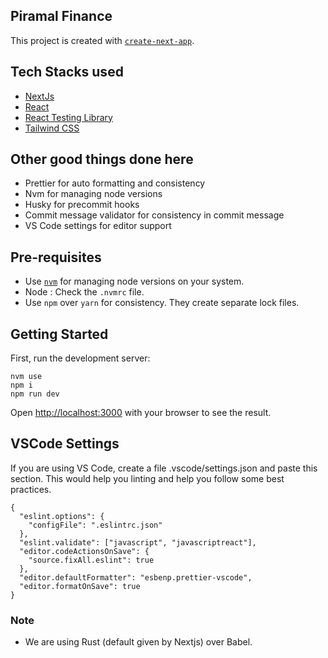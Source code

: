## Piramal Finance

This project is created with [`create-next-app`](https://github.com/vercel/next.js/tree/canary/packages/create-next-app).

## Tech Stacks used

- [NextJs](https://nextjs.org/)
- [React](https://reactjs.org/)
- [React Testing Library](https://testing-library.com/docs/react-testing-library/intro/)
- [Tailwind CSS](https://tailwindcss.com/docs/guides/nextjs)

## Other good things done here

- Prettier for auto formatting and consistency
- Nvm for managing node versions
- Husky for precommit hooks
- Commit message validator for consistency in commit message
- VS Code settings for editor support

## Pre-requisites

- Use [`nvm`](https://github.com/nvm-sh/nvm) for managing node versions on your system.
- Node : Check the `.nvmrc` file.
- Use `npm` over `yarn` for consistency. They create separate lock files.

## Getting Started

First, run the development server:

```
nvm use
npm i
npm run dev
```

Open [http://localhost:3000](http://localhost:3000) with your browser to see the result.

## VSCode Settings

If you are using VS Code, create a file .vscode/settings.json and paste this section. This would help you linting and help you follow some best practices.

```
{
  "eslint.options": {
    "configFile": ".eslintrc.json"
  },
  "eslint.validate": ["javascript", "javascriptreact"],
  "editor.codeActionsOnSave": {
    "source.fixAll.eslint": true
  },
  "editor.defaultFormatter": "esbenp.prettier-vscode",
  "editor.formatOnSave": true
}
```

### Note

- We are using Rust (default given by Nextjs) over Babel.

